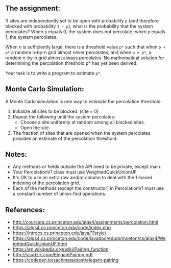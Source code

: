 The assignment:
---

If sites are independently set to be open with probability `p` (and therefore blocked with probability `1 − p`), what is the probability that the system percolates? When `p` equals 0, the system does not percolate; when `p` equals 1, the system percolates.

When n is sufficiently large, there is a threshold value `p*` such that when `p < p*` a random n-by-n grid almost never percolates, and when `p > p*`, a random n-by-n grid almost always percolates. No mathematical solution for determining the percolation threshold p* has yet been derived.

Your task is to write a program to estimate `p*`.

Monte Carlo Simulation:
---
A Monte Carlo simulation is one way to estimate the percolation threshold:

1. Initialize all sites to be blocked. (site = 0)
2. Repeat the following until the system percolates:
    * Choose a site uniformly at random among all blocked sites.
    * Open the site. 
3. The fraction of sites that are opened when the system percolates provides an estimate of the percolation threshold. 

Notes:
---
* Any methods or fields outside the API need to be private, except main.
* Your PercolationV1 class must use WeightedQuickUnionUF.
* It's OK to use an extra row and/or column to deal with the 1-based indexing of the percolation grid.
* Each of the methods (except the constructor) in PercolationV1 must use a constant number of union-find operations.

References:
---
* http://coursera.cs.princeton.edu/algs4/assignments/percolation.html
* https://algs4.cs.princeton.edu/code/index.php
* https://introcs.cs.princeton.edu/java/11style/
* https://algs4.cs.princeton.edu/code/javadoc/edu/princeton/cs/algs4/WeightedQuickUnionUF.html
* https://en.wikipedia.org/wiki/Pairing_function
* http://szudzik.com/ElegantPairing.pdf
* https://codepen.io/sachmata/post/elegant-pairing


